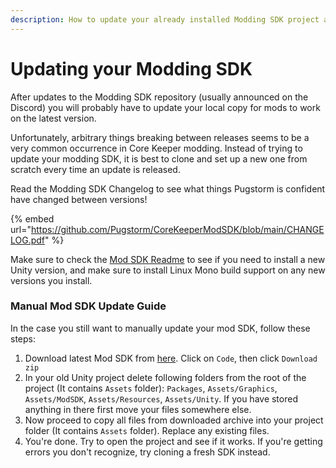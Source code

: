 ```yaml
---
description: How to update your already installed Modding SDK project after a game update.
---
```


# Updating your Modding SDK

After updates to the Modding SDK repository (usually announced on the Discord) you will probably have to update your local copy for mods to work on the latest version.

Unfortunately, arbitrary things breaking between releases seems to be a very common occurrence in Core Keeper modding. Instead of trying to update your modding SDK, it is best to clone and set up a new one from scratch every time an update is released.

Read the Modding SDK Changelog to see what things Pugstorm is confident have changed between versions!

{% embed url="https://github.com/Pugstorm/CoreKeeperModSDK/blob/main/CHANGELOG.pdf" %}

Make sure to check the [Mod SDK Readme](https://github.com/Pugstorm/CoreKeeperModSDK?tab=readme-ov-file#requirements) to see if you need to install a new Unity version, and make sure to install Linux Mono build support on any new versions you install.

### Manual Mod SDK Update Guide

In the case you still want to manually update your mod SDK, follow these steps:

1. Download latest Mod SDK from [here](https://github.com/Pugstorm/CoreKeeperModSDK). Click on `Code`, then click `Download zip`
2. In your old Unity project delete following folders from the root of the project (It contains `Assets` folder): `Packages`, `Assets/Graphics`, `Assets/ModSDK`, `Assets/Resources`, `Assets/Unity`. If you have stored anything in there first move your files somewhere else.
3. Now proceed to copy all files from downloaded archive into your project folder (It contains `Assets` folder). Replace any existing files.
4. You're done. Try to open the project and see if it works. If you're getting errors you don't recognize, try cloning a fresh SDK instead.

